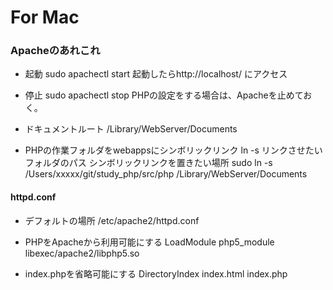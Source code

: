 # For Mac

### Apacheのあれこれ

- 起動
      sudo apachectl start
  起動したらhttp://localhost/  にアクセス

- 停止
      sudo apachectl stop
PHPの設定をする場合は、Apacheを止めておく。

- ドキュメントルート
      /Library/WebServer/Documents

- PHPの作業フォルダをwebappsにシンボリックリンク
      ln -s リンクさせたいフォルダのパス シンボリックリンクを置きたい場所
      sudo ln -s /Users/xxxxx/git/study_php/src/php /Library/WebServer/Documents

#### httpd.conf

- デフォルトの場所
      /etc/apache2/httpd.conf

- PHPをApacheから利用可能にする
      LoadModule php5_module libexec/apache2/libphp5.so

- index.phpを省略可能にする
      DirectoryIndex index.html index.php
